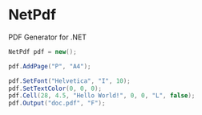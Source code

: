 # NetPdf
PDF Generator for .NET

```csharp
NetPdf pdf = new();

pdf.AddPage("P", "A4");

pdf.SetFont("Helvetica", "I", 10);
pdf.SetTextColor(0, 0, 0);
pdf.Cell(28, 4.5, "Hello World!", 0, 0, "L", false);
pdf.Output("doc.pdf", "F");
```
